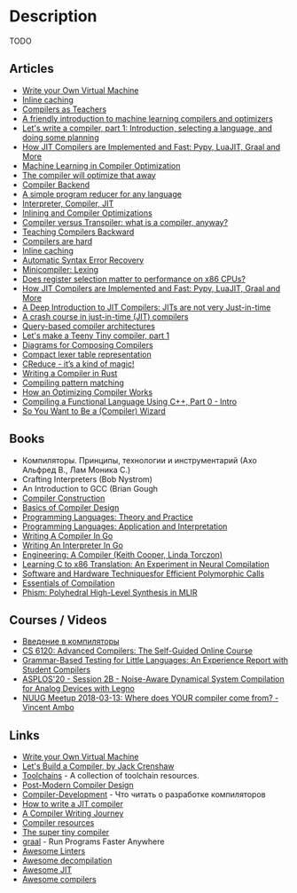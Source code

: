 # Description

TODO


## Articles

- [Write your Own Virtual Machine](https://justinmeiners.github.io/lc3-vm/)
- [Inline caching](https://bernsteinbear.com/blog/inline-caching/)
- [Compilers as Teachers](https://ferrous-systems.com/blog/compilers-as-teachers/)
- [A friendly introduction to machine learning compilers and optimizers](https://huyenchip.com/2021/09/07/a-friendly-introduction-to-machine-learning-compilers-and-optimizers.html)
- [Let's write a compiler, part 1: Introduction, selecting a language, and doing some planning](https://briancallahan.net/blog/20210814.html)
- [How JIT Compilers are Implemented and Fast: Pypy, LuaJIT, Graal and More](https://carolchen.me/blog/technical/jits-impls/)
- [Machine Learning in Compiler Optimization](https://www2.eecs.berkeley.edu/Pubs/TechRpts/2021/EECS-2021-2.html)
- [The compiler will optimize that away](https://blog.royalsloth.eu/posts/the-compiler-will-optimize-that-away/)
- [Compiler Backend](https://c9x.me/compile/)
- [A simple program reducer for any language](https://comby.dev/blog/2021/03/26/comby-reducer)
- [Interpreter, Compiler, JIT](https://nickdesaulniers.github.io/blog/2015/05/25/interpreter-compiler-jit/)
- [Inlining and Compiler Optimizations](https://wolchok.org/posts/inlining-and-compiler-optimizations/)
- [Compiler versus Transpiler: what is a compiler, anyway?](https://hisham.hm/2021/02/25/compiler-versus-transpiler-what-is-a-compiler-anyway/)
- [Teaching Compilers Backward](https://blog.sigplan.org/2021/02/23/teaching-compilers-backward/)
- [Compilers are hard](https://blog.shipreq.com/post/compilers_are_hard)
- [Inline caching](https://bernsteinbear.com/blog/inline-caching/)
- [Automatic Syntax Error Recovery](https://tratt.net/laurie/blog/entries/automatic_syntax_error_recovery.html)
- [Minicompiler: Lexing](https://christine.website/blog/minicompiler-lexing-2020-10-29)
- [Does register selection matter to performance on x86 CPUs?](https://fiigii.com/2020/02/16/Does-register-selection-matter-to-performance-on-x86-CPUs/)
- [How JIT Compilers are Implemented and Fast: Pypy, LuaJIT, Graal and More](https://carolchen.me/blog/technical/jits-impls/)
- [A Deep Introduction to JIT Compilers: JITs are not very Just-in-time](https://carolchen.me/blog/technical/jits-intro/)
- [A crash course in just-in-time (JIT) compilers](https://hacks.mozilla.org/2017/02/a-crash-course-in-just-in-time-jit-compilers/)
- [Query-based compiler architectures](https://ollef.github.io/blog/posts/query-based-compilers.html)
- [Let's make a Teeny Tiny compiler, part 1](http://web.eecs.utk.edu/~azh/blog/teenytinycompiler1.html)
- [Diagrams for Composing Compilers](https://johnwickerson.wordpress.com/2020/05/21/diagrams-for-composing-compilers/)
- [Compact lexer table representation](https://def.lakaban.net/posts/2020-05-02-compact-lexer-table-representation/)
- [CReduce - it’s a kind of magic!](https://linki.tools/2020/02/creduce-it-s-a-kind-of-magic.html)
- [Writing a Compiler in Rust](https://thume.ca/2019/04/18/writing-a-compiler-in-rust/)
- [Compiling pattern matching](http://l-lang.org/blog/Compiling-pattern-matching/)
- [How an Optimizing Compiler Works](https://www.lihaoyi.com/post/HowanOptimizingCompilerWorks.html)
- [Compiling a Functional Language Using C++, Part 0 - Intro](https://danilafe.com/blog/00_compiler_intro/)
- [So You Want to Be a (Compiler) Wizard](https://belkadan.com/blog/2016/05/So-You-Want-To-Be-A-Compiler-Wizard/#)


## Books

- Компиляторы. Принципы, технологии и инструментарий (Ахо Альфред В., Лам Моника С.)
- Crafting Interpreters (Bob Nystrom)
- An Introduction to GCC (Brian Gough
- [Compiler Construction](https://people.inf.ethz.ch/wirth/CompilerConstruction/index.html)
- [Basics of Compiler Design](http://hjemmesider.diku.dk/~torbenm/Basics/)
- [Programming Languages: Theory and Practice](http://people.cs.uchicago.edu/~blume/classes/aut2008/proglang/text/offline.pdf)
- [Programming Languages: Application and Interpretation](http://cs.brown.edu/courses/cs173/2012/book/)
- [Writing A Compiler In Go](https://compilerbook.com/)
- [Writing An Interpreter In Go](https://interpreterbook.com/)
- [Engineering: A Compiler (Keith Cooper, Linda Torczon)](https://www.amazon.com/dp/012088478X)
- [Learning C to x86 Translation: An Experiment in Neural Compilation](https://arxiv.org/abs/2108.07639)
- [Software and Hardware Techniquesfor Efficient Polymorphic Calls](http://citeseerx.ist.psu.edu/viewdoc/download?doi=10.1.1.92.177&rep=rep1&type=pdf)
- [Essentials of Compilation](https://jeapostrophe.github.io/courses/2018/spring/406/notes/book.pdf)
- [Phism: Polyhedral High-Level Synthesis in MLIR](https://arxiv.org/abs/2103.15103)


## Courses / Videos

- [Введение в компиляторы](https://youtube.com/playlist?list=PLeQDJtBkrIiT0TMQ3muv3zvNdsmBZFOR1)
- [CS 6120: Advanced Compilers: The Self-Guided Online Course](https://www.cs.cornell.edu/courses/cs6120/2020fa/self-guided/)
- [Grammar-Based Testing for Little Languages: An Experience Report with Student Compilers](https://youtu.be/wv6ftJNq92Q)
- [ASPLOS'20 - Session 2B - Noise-Aware Dynamical System Compilation for Analog Devices with Legno](https://youtu.be/7PU-6cWQQkE)
- [NUUG Meetup 2018-03-13: Where does YOUR compiler come from? - Vincent Ambo](https://youtu.be/b3r6GvCBbw4)


## Links

- [Write your Own Virtual Machine](https://justinmeiners.github.io/lc3-vm/)
- [Let's Build a Compiler, by Jack Crenshaw](https://compilers.iecc.com/crenshaw/)
- [Toolchains](https://www.toolchains.net/) - A collection of toolchain resources.
- [Post-Modern Compiler Design](https://www.cs.purdue.edu/homes/rompf/pmca/vol1/index.html)
- [Compiler-Development](https://github.com/true-grue/Compiler-Development) - Что читать о разработке компиляторов
- [How to write a JIT compiler](https://github.com/spencertipping/jit-tutorial)
- [A Compiler Writing Journey](https://github.com/DoctorWkt/acwj)
- [Compiler resources](https://github.com/yoshuawuyts/notes/blob/master/compilers/resources.md)
- [The super tiny compiler](https://github.com/jamiebuilds/the-super-tiny-compiler)
- [graal](https://github.com/oracle/graal) - Run Programs Faster Anywhere
- [Awesome Linters](https://github.com/caramelomartins/awesome-linters)
- [Awesome decompilation](https://github.com/nforest/awesome-decompilation)
- [Awesome JIT](https://github.com/wdv4758h/awesome-jit)
- [Awesome compilers](https://github.com/aalhour/awesome-compilers)
